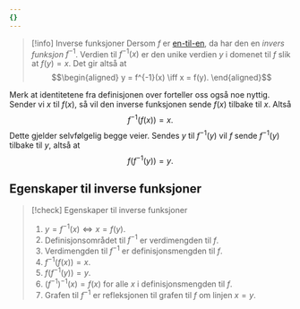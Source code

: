```yaml
---
{}
---
```

> [!info] Inverse funksjoner
> Dersom $f$ er [en-til-en](Kapittel%203%20-%20transendentale%20funksjoner/3.%20Spesielle%20funksjoner/En-til-en%20funksjoner.md), da har den en *invers funksjon* $f^{-1}$. Verdien til $f^{-1}(x)$ er den unike verdien $y$ i domenet til $f$ slik at $f(y)=x$. Det gir altså at
> $$\begin{aligned} y = f^{-1}(x) \iff x = f(y).  \end{aligned}$$ 
>

Merk at identitetene fra definisjonen over forteller oss også noe nyttig. Sender vi $x$ til $f(x)$, så vil den inverse funksjonen sende $f(x)$ tilbake til $x$. Altså 
$$
f^{-1}(f(x))  = x.
$$
Dette gjelder selvfølgelig begge veier. Sendes $y$ til $f^{-1}(y)$ vil $f$ sende $f^{-1}(y)$ tilbake til $y$, altså at
$$
f(f^{-1}(y)) = y.
$$

## Egenskaper til inverse funksjoner

> [!check] Egenskaper til inverse funksjoner
> 1. $y = f^{-1}(x) \iff x = f(y)$.
> 2. Definisjonsområdet til $f^{-1}$ er verdimengden til $f$.
> 3. Verdimengden til $f^{-1}$ er definisjonsmengden til $f$.
> 4. $f^{-1}(f(x))  = x.$
> 5. $f(f^{-1}(y)) = y.$
> 6. $(f^{-1})^{-1}(x) = f(x)$ for alle $x$ i definisjonsmengden til $f$.
> 7. Grafen til $f^{-1}$ er refleksjonen til grafen til $f$ om linjen $x = y$. 

  